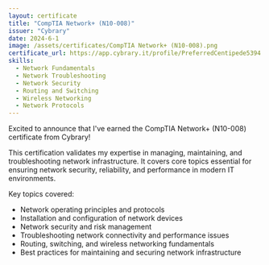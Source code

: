 ```yaml
---
layout: certificate
title: "CompTIA Network+ (N10-008)"
issuer: "Cybrary"
date: 2024-6-1
image: /assets/certificates/CompTIA Network+ (N10-008).png
certificate_url: https://app.cybrary.it/profile/PreferredCentipede5394
skills:
  - Network Fundamentals
  - Network Troubleshooting
  - Network Security
  - Routing and Switching
  - Wireless Networking
  - Network Protocols
---
```


Excited to announce that I've earned the CompTIA Network+ (N10-008) certificate from Cybrary!

This certification validates my expertise in managing, maintaining, and troubleshooting network infrastructure. It covers core topics essential for ensuring network security, reliability, and performance in modern IT environments.

Key topics covered:

- Network operating principles and protocols
- Installation and configuration of network devices
- Network security and risk management
- Troubleshooting network connectivity and performance issues
- Routing, switching, and wireless networking fundamentals
- Best practices for maintaining and securing network infrastructure